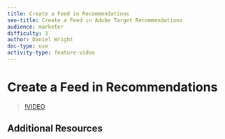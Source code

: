 ```yaml
---
title: Create a Feed in Recommendations
seo-title: Create a Feed in Adobe Target Recommendations
audience: marketer
difficulty: 3
author: Daniel Wright
doc-type: use
activity-type: feature-video
---
```


# Create a Feed in Recommendations

>[!VIDEO](https://video.tv.adobe.com/v/27696?quality=12)

## Additional Resources
